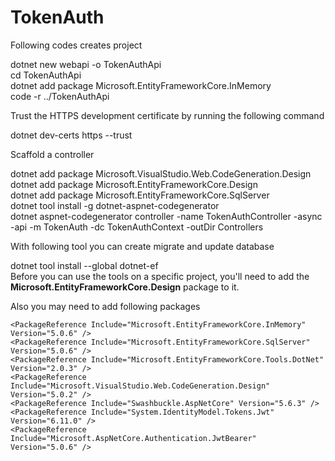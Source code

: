 # TokenAuth
Following codes creates project <br>

dotnet new webapi -o TokenAuthApi<br>
cd TokenAuthApi<br>
dotnet add package Microsoft.EntityFrameworkCore.InMemory<br>
code -r ../TokenAuthApi<br>

Trust the HTTPS development certificate by running the following command<br>

dotnet dev-certs https --trust<br>

Scaffold a controller<br>

dotnet add package Microsoft.VisualStudio.Web.CodeGeneration.Design<br>
dotnet add package Microsoft.EntityFrameworkCore.Design<br>
dotnet add package Microsoft.EntityFrameworkCore.SqlServer<br>
dotnet tool install -g dotnet-aspnet-codegenerator<br>
dotnet aspnet-codegenerator controller -name TokenAuthController -async -api -m TokenAuth -dc TokenAuthContext -outDir Controllers<br>

With following tool you can create migrate and update database<br>

dotnet tool install --global dotnet-ef<br>
Before you can use the tools on a specific project, you'll need to add the <strong>Microsoft.EntityFrameworkCore.Design</strong> package to it.<br>

Also you may need to add following packages<br>

    <PackageReference Include="Microsoft.EntityFrameworkCore.InMemory" Version="5.0.6" />
    <PackageReference Include="Microsoft.EntityFrameworkCore.SqlServer" Version="5.0.6" />
    <PackageReference Include="Microsoft.EntityFrameworkCore.Tools.DotNet" Version="2.0.3" />
    <PackageReference Include="Microsoft.VisualStudio.Web.CodeGeneration.Design" Version="5.0.2" />
    <PackageReference Include="Swashbuckle.AspNetCore" Version="5.6.3" />
    <PackageReference Include="System.IdentityModel.Tokens.Jwt" Version="6.11.0" />
    <PackageReference Include="Microsoft.AspNetCore.Authentication.JwtBearer" Version="5.0.6" />
